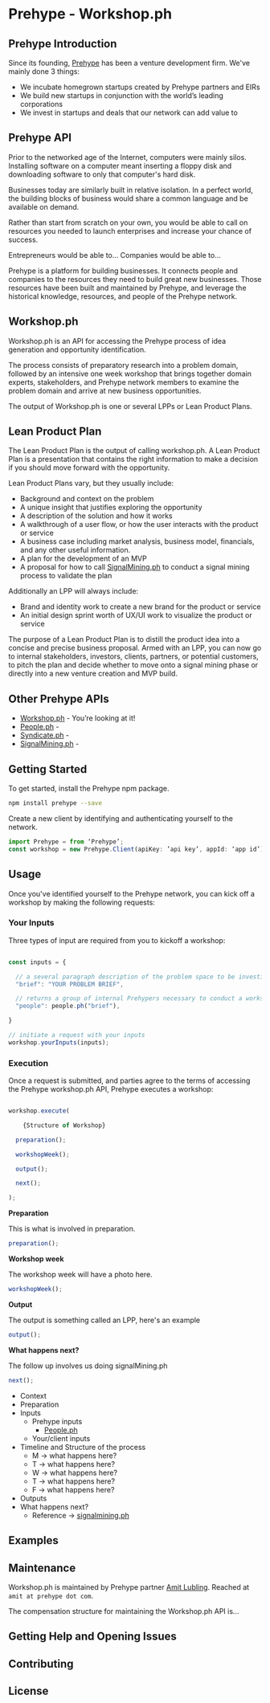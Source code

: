 # Prehype - Workshop.ph


## Prehype Introduction

Since its founding, [Prehype](https://prehype.com) has been a venture development firm. We've mainly done 3 things:

* We incubate homegrown startups created by Prehype partners and EIRs
* We build new startups in conjunction with the world’s leading corporations
* We invest in startups and deals that our network can add value to


## Prehype API

Prior to the networked age of the Internet, computers were mainly silos. Installing software on a computer meant inserting a floppy disk and downloading software to only that computer's hard disk.

Businesses today are similarly built in relative isolation. In a perfect world, the building blocks of business would share a common language and be available on demand.

Rather than start from scratch on your own, you would be able to call on resources you needed to launch enterprises and increase your chance of success.

Entrepreneurs would be able to...
Companies would be able to...

Prehype is a platform for building businesses. It connects people and companies to the resources they need to build great new businesses. Those resources have been built and maintained by Prehype, and leverage the historical knowledge, resources, and people of the Prehype network.


## Workshop.ph

Workshop.ph is an API for accessing the Prehype process of idea generation and opportunity identification.

The process consists of preparatory research into a problem domain, followed by an intensive one week workshop that brings together domain experts, stakeholders, and Prehype network members to examine the problem domain and arrive at new business opportunities.

The output of Workshop.ph is one or several LPPs or Lean Product Plans.


## Lean Product Plan

The Lean Product Plan is the output of calling workshop.ph. A Lean Product Plan is a presentation that contains the right information to make a decision if you should move forward with the opportunity.

Lean Product Plans vary, but they usually include:

  * Background and context on the problem
  * A unique insight that justifies exploring the opportunity
  * A description of the solution and how it works
  * A walkthrough of a user flow, or how the user interacts with the product or service
  * A business case including market analysis, business model, financials, and any other useful information.
  * A plan for the development of an MVP
  * A proposal for how to call [SignalMining.ph](#) to conduct a signal mining process to validate the plan

Additionally an LPP will always include:

  * Brand and identity work to create a new brand for the product or service
  * An initial design sprint worth of UX/UI work to visualize the product or service

The purpose of a Lean Product Plan is to distill the product idea into a concise and precise business proposal. Armed with an LPP, you can now go to internal stakeholders, investors, clients, partners, or potential customers, to pitch the plan and decide whether to move onto a signal mining phase or directly into a new venture creation and MVP build.  


## Other Prehype APIs

* [Workshop.ph](#) - You’re looking at it!
* [People.ph](#) -
* [Syndicate.ph](#) -
* [SignalMining.ph](#) -


## Getting Started

To get started, install the Prehype npm package.

```sh
npm install prehype --save
```

Create a new client by identifying and authenticating yourself to the network.

```js
import Prehype = from ‘Prehype’;
const workshop = new Prehype.Client(apiKey: ’api key’, appId: ‘app id’);

```

## Usage

Once you've identified yourself to the Prehype network, you can kick off a workshop by making the following requests:


### Your Inputs

Three types of input are required from you to kickoff a workshop:

```js

const inputs = {

  // a several paragraph description of the problem space to be investigated and the central thesis of why this space should be investigated
  "brief": "YOUR PROBLEM BRIEF",

  // returns a group of internal Prehypers necessary to conduct a workshop in this problem domain
  "people": people.ph("brief"),

}

// initiate a request with your inputs
workshop.yourInputs(inputs);
```


### Execution

Once a request is submitted, and parties agree to the terms of accessing the Prehype workshop.ph API, Prehype executes a workshop:

```js

workshop.execute(

	{Structure of Workshop}

  preparation();

  workshopWeek();

  output();

  next();

);

```

**Preparation**

This is what is involved in preparation.

```js
preparation();
```

**Workshop week**

The workshop week will have a photo here.

```js
workshopWeek();
```

**Output**

The output is something called an LPP, here's an example

```js
output();
```

**What happens next?**

The follow up involves us doing signalMining.ph

```js
next();
```

* Context
* Preparation
* Inputs
    * Prehype inputs
      * [People.ph](#)
    * Your/client inputs
* Timeline and Structure of the process
    * M -> what happens here?
    * T -> what happens here?
    * W -> what happens here?
    * T -> what happens here?
    * F -> what happens here?
* Outputs
* What happens next?
    * Reference -> [signalmining.ph](#)


## Examples


## Maintenance

Workshop.ph is maintained by Prehype partner [Amit Lubling](https://linked.com/amitlubling). Reached at `amit at prehype dot com`.

The compensation structure for maintaining the Workshop.ph API is...


## Getting Help and Opening Issues


## Contributing


## License
